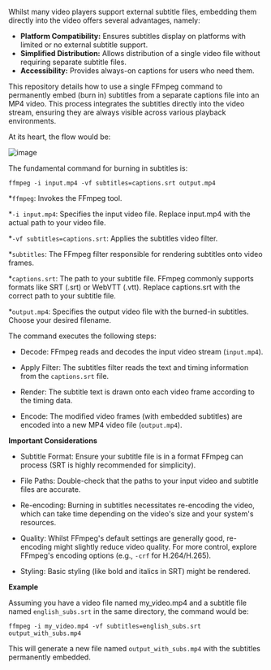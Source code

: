 Whilst many video players support external subtitle files, embedding them directly into the video offers several advantages, namely:

* **Platform Compatibility:** Ensures subtitles display on platforms with limited or no external subtitle support.
* **Simplified Distribution:** Allows distribution of a single video file without requiring separate subtitle files.
* **Accessibility:** Provides always-on captions for users who need them.

This repository details how to use a single FFmpeg command to permanently embed (burn in) subtitles from a separate captions file into an MP4 video. This process integrates the subtitles directly into the video stream, ensuring they are always visible across various playback environments.

At its heart, the flow would be:

![image](https://github.com/user-attachments/assets/aff74aad-36e9-4e81-a22c-c3072b6d4aaa)


The fundamental command for burning in subtitles is:

~~~```json
ffmpeg -i input.mp4 -vf subtitles=captions.srt output.mp4
~~~


*`ffmpeg`: Invokes the FFmpeg tool.

*`-i input.mp4`: Specifies the input video file. Replace input.mp4 with the actual path to your video file.

*`-vf subtitles=captions.srt`: Applies the subtitles video filter.

*`subtitles`: The FFmpeg filter responsible for rendering subtitles onto video frames.

*`captions.srt`: The path to your subtitle file. FFmpeg commonly supports formats like SRT (.srt) or WebVTT (.vtt). Replace captions.srt with the correct path to your subtitle file.

*`output.mp4`: Specifies the output video file with the burned-in subtitles. Choose your desired filename.


The command executes the following steps:

* Decode: FFmpeg reads and decodes the input video stream (`input.mp4`).

* Apply Filter: The subtitles filter reads the text and timing information from the `captions.srt` file.

* Render: The subtitle text is drawn onto each video frame according to the timing data.

* Encode: The modified video frames (with embedded subtitles) are encoded into a new MP4 video file (`output.mp4`).

**Important Considerations**

* Subtitle Format: Ensure your subtitle file is in a format FFmpeg can process (SRT is highly recommended for simplicity).

* File Paths: Double-check that the paths to your input video and subtitle files are accurate.

* Re-encoding: Burning in subtitles necessitates re-encoding the video, which can take time depending on the video's size and your system's resources.

* Quality: Whilst FFmpeg's default settings are generally good, re-encoding might slightly reduce video quality. For more control, explore FFmpeg's encoding options (e.g., `-crf` for H.264/H.265).

* Styling: Basic styling (like bold and italics in SRT) might be rendered. 

**Example**

Assuming you have a video file named my_video.mp4 and a subtitle file named `english_subs.srt` in the same directory, the command would be:

~~~```json
ffmpeg -i my_video.mp4 -vf subtitles=english_subs.srt output_with_subs.mp4
~~~

This will generate a new file named `output_with_subs.mp4` with the subtitles permanently embedded.
